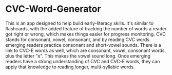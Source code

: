 # CVC-Word-Generator

This is an app designed to help build early-literacy skills. It's similar to flashcards, with the added feature of tracking the number of words a reader got right or wrong, which makes things easier for progress monitoring. CVC stands for consonant, vowel, consonant, and by reading CVC words emerging readers practice consonant and short-vowel sounds. There is a link to CVC-E words as well, which are consonant, vowel, consonant words, plus the letter "e". This makes the vowel sound long. Once emerging readers have a strong understanding of CVC and CVC-E words, they can apply that knowledge to reading longer, multi-syllabic words. 
